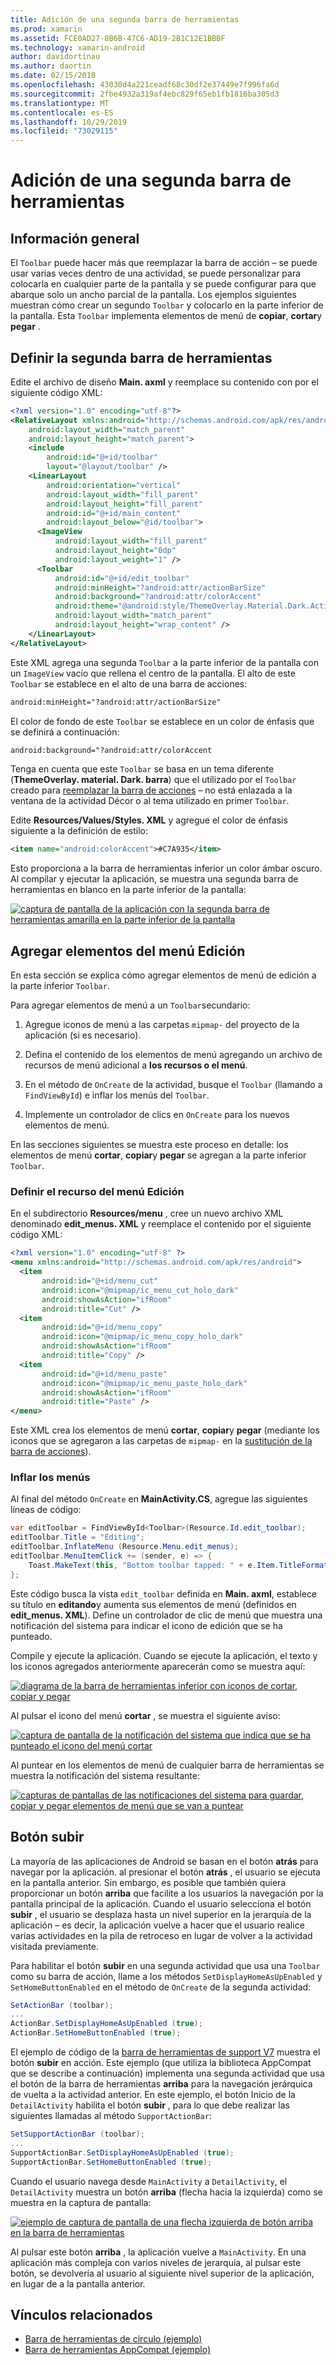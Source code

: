 ```yaml
---
title: Adición de una segunda barra de herramientas
ms.prod: xamarin
ms.assetid: FCE0AD27-8B6B-47C6-AD19-2B1C12E1BBBF
ms.technology: xamarin-android
author: davidortinau
ms.author: daortin
ms.date: 02/15/2018
ms.openlocfilehash: 43030d4a221ceadf68c30df2e37449e7f996fa6d
ms.sourcegitcommit: 2fbe4932a319af4ebc829f65eb1fb1816ba305d3
ms.translationtype: MT
ms.contentlocale: es-ES
ms.lasthandoff: 10/29/2019
ms.locfileid: "73029115"
---
```

# <a name="adding-a-second-toolbar"></a>Adición de una segunda barra de herramientas

## <a name="overview"></a>Información general 

El `Toolbar` puede hacer más que reemplazar la barra de acción &ndash; se puede usar varias veces dentro de una actividad, se puede personalizar para colocarla en cualquier parte de la pantalla y se puede configurar para que abarque solo un ancho parcial de la pantalla. Los ejemplos siguientes muestran cómo crear un segundo `Toolbar` y colocarlo en la parte inferior de la pantalla. Esta `Toolbar` implementa elementos de menú de **copiar**, **cortar**y **pegar** . 

## <a name="define-the-second-toolbar"></a>Definir la segunda barra de herramientas 

Edite el archivo de diseño **Main. axml** y reemplace su contenido con por el siguiente código XML:

```xml
<?xml version="1.0" encoding="utf-8"?>
<RelativeLayout xmlns:android="http://schemas.android.com/apk/res/android"
    android:layout_width="match_parent"
    android:layout_height="match_parent">
    <include
        android:id="@+id/toolbar"
        layout="@layout/toolbar" />
    <LinearLayout
        android:orientation="vertical"
        android:layout_width="fill_parent"
        android:layout_height="fill_parent"
        android:id="@+id/main_content"
        android:layout_below="@id/toolbar">
      <ImageView
          android:layout_width="fill_parent"
          android:layout_height="0dp"
          android:layout_weight="1" />
      <Toolbar
          android:id="@+id/edit_toolbar"
          android:minHeight="?android:attr/actionBarSize"
          android:background="?android:attr/colorAccent"
          android:theme="@android:style/ThemeOverlay.Material.Dark.ActionBar"
          android:layout_width="match_parent"
          android:layout_height="wrap_content" />
    </LinearLayout>
</RelativeLayout>
```

Este XML agrega una segunda `Toolbar` a la parte inferior de la pantalla con un `ImageView` vacío que rellena el centro de la pantalla. El alto de este `Toolbar` se establece en el alto de una barra de acciones: 

```xml
android:minHeight="?android:attr/actionBarSize"
```

El color de fondo de este `Toolbar` se establece en un color de énfasis que se definirá a continuación:

```xml
android:background="?android:attr/colorAccent
```

Tenga en cuenta que este `Toolbar` se basa en un tema diferente (**ThemeOverlay. material. Dark. barra**) que el utilizado por el `Toolbar` creado para [reemplazar la barra de acciones](~/android/user-interface/controls/tool-bar/replacing-the-action-bar.md) &ndash; no está enlazada a la ventana de la actividad Décor o al tema utilizado en primer `Toolbar`.

Edite **Resources/Values/Styles. XML** y agregue el color de énfasis siguiente a la definición de estilo: 

```xml
<item name="android:colorAccent">#C7A935</item>
```

Esto proporciona a la barra de herramientas inferior un color ámbar oscuro. Al compilar y ejecutar la aplicación, se muestra una segunda barra de herramientas en blanco en la parte inferior de la pantalla: 

[![captura de pantalla de la aplicación con la segunda barra de herramientas amarilla en la parte inferior de la pantalla](adding-a-second-toolbar-images/01-second-toolbar-sml.png)](adding-a-second-toolbar-images/01-second-toolbar.png#lightbox)

## <a name="add-edit-menu-items"></a>Agregar elementos del menú Edición 

En esta sección se explica cómo agregar elementos de menú de edición a la parte inferior `Toolbar`. 

Para agregar elementos de menú a un `Toolbar`secundario: 

1. Agregue iconos de menú a las carpetas `mipmap-` del proyecto de la aplicación (si es necesario).

2. Defina el contenido de los elementos de menú agregando un archivo de recursos de menú adicional a **los recursos o el menú**. 

3. En el método de `OnCreate` de la actividad, busque el `Toolbar` (llamando a `FindViewById`) e inflar los menús del `Toolbar`.

4. Implemente un controlador de clics en `OnCreate` para los nuevos elementos de menú. 

En las secciones siguientes se muestra este proceso en detalle: los elementos de menú **cortar**, **copiar**y **pegar** se agregan a la parte inferior `Toolbar`. 

### <a name="define-the-edit-menu-resource"></a>Definir el recurso del menú Edición

En el subdirectorio **Resources/menu** , cree un nuevo archivo XML denominado **edit_menus. XML** y reemplace el contenido por el siguiente código XML:

```xml
<?xml version="1.0" encoding="utf-8" ?>
<menu xmlns:android="http://schemas.android.com/apk/res/android">
  <item
       android:id="@+id/menu_cut"
       android:icon="@mipmap/ic_menu_cut_holo_dark"
       android:showAsAction="ifRoom"
       android:title="Cut" />
  <item
       android:id="@+id/menu_copy"
       android:icon="@mipmap/ic_menu_copy_holo_dark"
       android:showAsAction="ifRoom"
       android:title="Copy" />
  <item
       android:id="@+id/menu_paste"
       android:icon="@mipmap/ic_menu_paste_holo_dark"
       android:showAsAction="ifRoom"
       android:title="Paste" />
</menu>
```

Este XML crea los elementos de menú **cortar**, **copiar**y **pegar** (mediante los iconos que se agregaron a las carpetas de `mipmap-` en la [sustitución de la barra de acciones](~/android/user-interface/controls/tool-bar/replacing-the-action-bar.md)).

### <a name="inflate-the-menus"></a>Inflar los menús

Al final del método `OnCreate` en **MainActivity.CS**, agregue las siguientes líneas de código: 

```csharp
var editToolbar = FindViewById<Toolbar>(Resource.Id.edit_toolbar);
editToolbar.Title = "Editing";
editToolbar.InflateMenu (Resource.Menu.edit_menus);
editToolbar.MenuItemClick += (sender, e) => {
    Toast.MakeText(this, "Bottom toolbar tapped: " + e.Item.TitleFormatted, ToastLength.Short).Show();
};
```

Este código busca la vista `edit_toolbar` definida en **Main. axml**, establece su título en **editando**y aumenta sus elementos de menú (definidos en **edit_menus. XML**). Define un controlador de clic de menú que muestra una notificación del sistema para indicar el icono de edición que se ha punteado. 

Compile y ejecute la aplicación. Cuando se ejecute la aplicación, el texto y los iconos agregados anteriormente aparecerán como se muestra aquí: 

[![diagrama de la barra de herramientas inferior con iconos de cortar, copiar y pegar](adding-a-second-toolbar-images/02-bottom-toolbar-sml.png)](adding-a-second-toolbar-images/02-bottom-toolbar.png#lightbox)

Al pulsar el icono del menú **cortar** , se muestra el siguiente aviso: 

[![captura de pantalla de la notificación del sistema que indica que se ha punteado el icono del menú cortar](adding-a-second-toolbar-images/03-bottom-tapped-sml.png)](adding-a-second-toolbar-images/03-bottom-tapped.png#lightbox)

Al puntear en los elementos de menú de cualquier barra de herramientas se muestra la notificación del sistema resultante: 

[![capturas de pantallas de las notificaciones del sistema para guardar, copiar y pegar elementos de menú que se van a puntear](adding-a-second-toolbar-images/04-menu-action-sml.png)](adding-a-second-toolbar-images/04-menu-action.png#lightbox)

## <a name="the-up-button"></a>Botón subir 

La mayoría de las aplicaciones de Android se basan en el botón **atrás** para navegar por la aplicación. al presionar el botón **atrás** , el usuario se ejecuta en la pantalla anterior.
Sin embargo, es posible que también quiera proporcionar un botón **arriba** que facilite a los usuarios la navegación por la pantalla principal de la aplicación. Cuando el usuario selecciona el botón **subir** , el usuario se desplaza hasta un nivel superior en la jerarquía de la aplicación &ndash; es decir, la aplicación vuelve a hacer que el usuario realice varias actividades en la pila de retroceso en lugar de volver a la actividad visitada previamente. 

Para habilitar el botón **subir** en una segunda actividad que usa una `Toolbar` como su barra de acción, llame a los métodos `SetDisplayHomeAsUpEnabled` y `SetHomeButtonEnabled` en el método de `OnCreate` de la segunda actividad:

```csharp
SetActionBar (toolbar);
...
ActionBar.SetDisplayHomeAsUpEnabled (true);
ActionBar.SetHomeButtonEnabled (true);
```

El ejemplo de código de la [barra de herramientas de support V7](https://docs.microsoft.com/samples/xamarin/monodroid-samples/supportv7-appcompat-toolbar) muestra el botón **subir** en acción. Este ejemplo (que utiliza la biblioteca AppCompat que se describe a continuación) implementa una segunda actividad que usa el botón de la barra de herramientas **arriba** para la navegación jerárquica de vuelta a la actividad anterior. En este ejemplo, el botón Inicio de la `DetailActivity` habilita el botón **subir** , para lo que debe realizar las siguientes llamadas al método `SupportActionBar`: 

```csharp
SetSupportActionBar (toolbar);
...
SupportActionBar.SetDisplayHomeAsUpEnabled (true);
SupportActionBar.SetHomeButtonEnabled (true);
```

Cuando el usuario navega desde `MainActivity` a `DetailActivity`, el `DetailActivity` muestra un botón **arriba** (flecha hacia la izquierda) como se muestra en la captura de pantalla:

[![ejemplo de captura de pantalla de una flecha izquierda de botón arriba en la barra de herramientas](adding-a-second-toolbar-images/05-up-button-sml.png)](adding-a-second-toolbar-images/05-up-button.png#lightbox)

Al pulsar este botón **arriba** , la aplicación vuelve a `MainActivity`. En una aplicación más compleja con varios niveles de jerarquía, al pulsar este botón, se devolvería al usuario al siguiente nivel superior de la aplicación, en lugar de a la pantalla anterior. 

## <a name="related-links"></a>Vínculos relacionados

- [Barra de herramientas de círculo (ejemplo)](https://docs.microsoft.com/samples/xamarin/monodroid-samples/android50-toolbar)
- [Barra de herramientas AppCompat (ejemplo)](https://docs.microsoft.com/samples/xamarin/monodroid-samples/supportv7-appcompat-toolbar)
